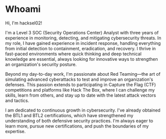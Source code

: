 # Whoami

Hi, I'm hacksel02!

I'm a Level 3 SOC (Security Operations Center) Analyst with three years of experience in monitoring, detecting, and mitigating cybersecurity threats. In my role, I have gained experience in incident response, handling everything from initial detection to containment, eradication, and recovery. I thrive in fast-paced environments where quick thinking and deep technical knowledge are essential, always looking for innovative ways to strengthen an organization's security posture.

Beyond my day-to-day work, I'm passionate about Red Teaming—the art of simulating advanced cyberattacks to test and improve an organization's defenses. This passion extends to participating in Capture the Flag (CTF) competitions and platforms like Hack The Box, where I can challenge my skills, learn from others, and stay up to date with the latest attack vectors and tactics.

I am dedicated to continuous growth in cybersecurity. I've already obtained the BTL1  and BTL2 certifications, which have strengthened my understanding of both defensive security practices. I'm always eager to learn more, pursue new certifications, and push the boundaries of my expertise.
